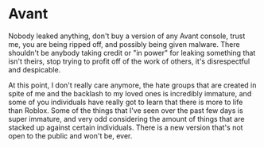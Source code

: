 # Avant
Nobody leaked anything, don't buy a version of any Avant console, trust me, you are being ripped off, and possibly being given malware.
There shouldn't be anybody taking credit or "in power" for leaking something that isn't theirs, stop trying to profit off of the work of others, it's disrespectful and despicable.

At this point, I don't really care anymore, the hate groups that are created in spite of me and the backlash to my loved ones is incredibly immature, and some of you individuals have really got to learn that there is more to life than Roblox. Some of the things that I've seen over the past few days is super immature, and very odd considering the amount of things that are stacked up against certain individuals.
There is a new version that's not open to the public and won't be, ever.
